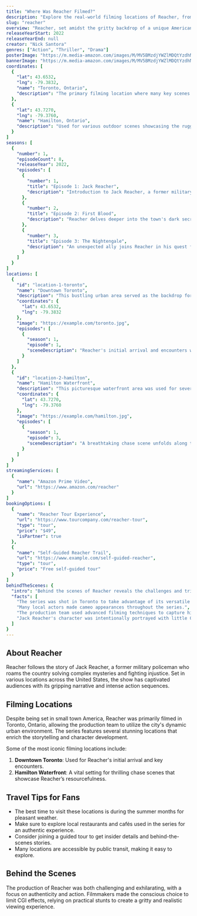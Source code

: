 ```yaml
---
title: "Where Was Reacher Filmed?"
description: "Explore the real-world filming locations of Reacher, from the fictional setting of Jack Reacher’s adventures to authentic filming spots across North America."
slug: "reacher"
overview: "Reacher, set amidst the gritty backdrop of a unique American small town, has captivated audiences with its intense action and clever storytelling. Despite being set in various fictional locations, the series was primarily filmed in Toronto, Canada, creating an intriguing contrast between the city’s landscape and the series' dramatic moments."
releaseYearStart: 2022
releaseYearEnd: null
creator: "Nick Santora"
genres: ["Action", "Thriller", "Drama"]
posterImage: "https://m.media-amazon.com/images/M/MV5BMzdjYWZlMDQtYzdhNi00NmRlLTg2NzUtMTI3MWFhZDliNjBiXkEyXkFqcGc@._V1_SX300.jpg"
bannerImage: "https://m.media-amazon.com/images/M/MV5BMzdjYWZlMDQtYzdhNi00NmRlLTg2NzUtMTI3MWFhZDliNjBiXkEyXkFqcGc@._V1_SX300.jpg"
coordinates: [
  { 
    "lat": 43.6532, 
    "lng": -79.3832, 
    "name": "Toronto, Ontario", 
    "description": "The primary filming location where many key scenes were shot throughout the city."
  },
  { 
    "lat": 43.7270, 
    "lng": -79.3760, 
    "name": "Hamilton, Ontario", 
    "description": "Used for various outdoor scenes showcasing the rugged landscape."
  }
]
seasons: [
  {
    "number": 1,
    "episodeCount": 8,
    "releaseYear": 2022,
    "episodes": [
      {
        "number": 1,
        "title": "Episode 1: Jack Reacher",
        "description": "Introduction to Jack Reacher, a former military policeman."
      },
      {
        "number": 2,
        "title": "Episode 2: First Blood",
        "description": "Reacher delves deeper into the town's dark secrets."
      },
      {
        "number": 3,
        "title": "Episode 3: The Nightengale",
        "description": "An unexpected ally joins Reacher in his quest for justice."
      }
    ]
  }
]
locations: [
  {
    "id": "location-1-toronto",
    "name": "Downtown Toronto",
    "description": "This bustling urban area served as the backdrop for various integral scenes where Jack Reacher first arrives in town, meeting key characters.",
    "coordinates": {
      "lat": 43.6532,
      "lng": -79.3832
    },
    "image": "https://example.com/toronto.jpg",
    "episodes": [
      {
        "season": 1,
        "episode": 1,
        "sceneDescription": "Reacher's initial arrival and encounters with local law enforcement."
      }
    ]
  },
  {
    "id": "location-2-hamilton",
    "name": "Hamilton Waterfront",
    "description": "This picturesque waterfront area was used for several action-packed sequences as Reacher pursues his enemies.",
    "coordinates": {
      "lat": 43.7270,
      "lng": -79.3760
    },
    "image": "https://example.com/hamilton.jpg",
    "episodes": [
      {
        "season": 1,
        "episode": 3,
        "sceneDescription": "A breathtaking chase scene unfolds along the waterfront."
      }
    ]
  }
]
streamingServices: [
  {
    "name": "Amazon Prime Video",
    "url": "https://www.amazon.com/reacher"
  }
]
bookingOptions: [
  {
    "name": "Reacher Tour Experience",
    "url": "https://www.tourcompany.com/reacher-tour",
    "type": "tour",
    "price": "$49",
    "isPartner": true
  },
  {
    "name": "Self-Guided Reacher Trail",
    "url": "https://www.example.com/self-guided-reacher",
    "type": "tour",
    "price": "Free self-guided tour"
  }
]
behindTheScenes: {
  "intro": "Behind the scenes of Reacher reveals the challenges and triumphs faced during production.",
  "facts": [
    "The series was shot in Toronto to take advantage of its versatile urban landscapes.",
    "Many local actors made cameo appearances throughout the series.",
    "The production team used advanced filming techniques to capture high-octane action sequences.",
    "Jack Reacher's character was intentionally portrayed with little CGI to emphasize authenticity."
  ]
}
---
```


## About Reacher

Reacher follows the story of Jack Reacher, a former military policeman who roams the country solving complex mysteries and fighting injustice. Set in various locations across the United States, the show has captivated audiences with its gripping narrative and intense action sequences.

## Filming Locations

Despite being set in small town America, Reacher was primarily filmed in Toronto, Ontario, allowing the production team to utilize the city's dynamic urban environment. The series features several stunning locations that enrich the storytelling and character development.

Some of the most iconic filming locations include:

1. **Downtown Toronto**: Used for Reacher's initial arrival and key encounters.
2. **Hamilton Waterfront**: A vital setting for thrilling chase scenes that showcase Reacher’s resourcefulness.

## Travel Tips for Fans

- The best time to visit these locations is during the summer months for pleasant weather.
- Make sure to explore local restaurants and cafés used in the series for an authentic experience.
- Consider joining a guided tour to get insider details and behind-the-scenes stories.
- Many locations are accessible by public transit, making it easy to explore.

## Behind the Scenes

The production of Reacher was both challenging and exhilarating, with a focus on authenticity and action. Filmmakers made the conscious choice to limit CGI effects, relying on practical stunts to create a gritty and realistic viewing experience.